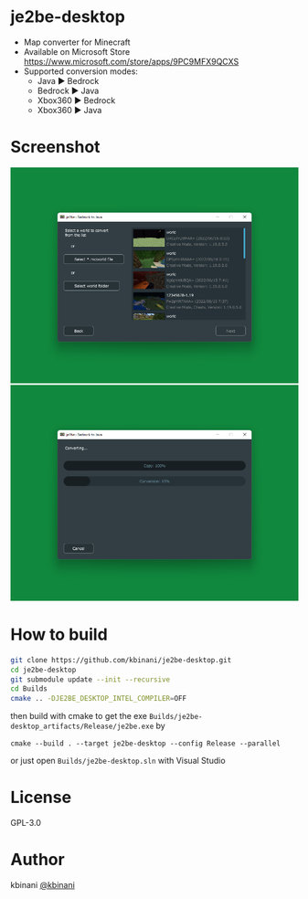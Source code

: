# je2be-desktop
- Map converter for Minecraft
- Available on Microsoft Store https://www.microsoft.com/store/apps/9PC9MFX9QCXS
- Supported conversion modes:
  - Java ▶️ Bedrock
  - Bedrock ▶️ Java
  - Xbox360 ▶️ Bedrock
  - Xbox360 ▶️ Java

# Screenshot

![app screen shot: selecting java input](/img/ss1.png)
![app screen shot: progress window while converting](/img/ss2.png)

# How to build
```sh
git clone https://github.com/kbinani/je2be-desktop.git
cd je2be-desktop
git submodule update --init --recursive
cd Builds
cmake .. -DJE2BE_DESKTOP_INTEL_COMPILER=OFF
```

then build with cmake to get the exe `Builds/je2be-desktop_artifacts/Release/je2be.exe` by

```
cmake --build . --target je2be-desktop --config Release --parallel
```

or just open `Builds/je2be-desktop.sln` with Visual Studio

# License
GPL-3.0

# Author
kbinani [@kbinani](https://twitter.com/kbinani)
